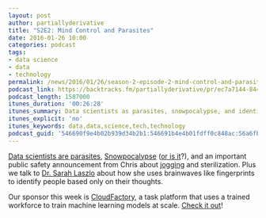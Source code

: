```yaml
---
layout: post
author: partiallyderivative
title: "S2E2: Mind Control and Parasites"
date: 2016-01-26 10:00
categories: podcast
tags:
- data science
- data
- technology
permalink: /news/2016/01/26/season-2-episode-2-mind-control-and-parasites
podcast_link: https://backtracks.fm/partiallyderivative/pr/ec7a7144-8443-11e7-86c7-0e84392478bc/partially_derivative_s2e2.mp3?s=1
podcast_length: 1587000
itunes_duration: '00:26:28'
itunes_summary: Data scientists as parasites, snowpocalypse, and identifying people based only on their thoughts.
itunes_explicit: 'no'
itunes_keywords: data,data,science,tech,technology
podcast_guid: '546690f9e4b02b939d34b2b1:546691b4e4b01fdff0c848ac:56a6fb76a976afbe4f024a7b'
---
```


[Data scientists are
parasites](http://www.forbes.com/sites/davidshaywitz/2016/01/21/data-scientists-research-parasites/#2367ad763d1c),
[Snowpocalypse](http://fivethirtyeight.com/features/record-snow-dc-blizzard/)
([or is
it](https://www.washingtonpost.com/news/capital-weather-gang/wp/2016/01/23/washington-d-c-snowfall-total-called-into-question-after-improper-measurement/)?),
and an important public safety announcement from Chris about
[jogging](http://www.techinsider.io/jawbone-exercise-sickness-data-2016-1)
and sterilization. Plus we talk to [Dr. Sarah
Laszlo](https://www.binghamton.edu/psychology/people/slaszlo.html) about
how she uses brainwaves like fingerprints to identify people based only
on their thoughts. 

Our sponsor this week is
[CloudFactory](http://cloudfactory.com/partially), a task platform that
uses a trained workforce to train machine learning models at scale.
[Check it out](http://cloudfactory.com/partially)!

<div id="backtracks-player" data-bt-embed="https://player.backtracks.fm/partiallyderivative/partially-derivative/m/s2e2-mind-control-and-parasites" data-bt-show-comments="false" data-bt-show-art-cover="true" data-bt-theme="light"></div><script>(function(p,l,a,y,e,r,s){if(p[y]) return;if(p[e]) return p[e]();s=l.createElement(a);l.head.appendChild((s.async=p[y]=true,s.src=r,s))}(window,document,"script","__btL","__btR","https://player.backtracks.fm/embedder.js"))</script>

